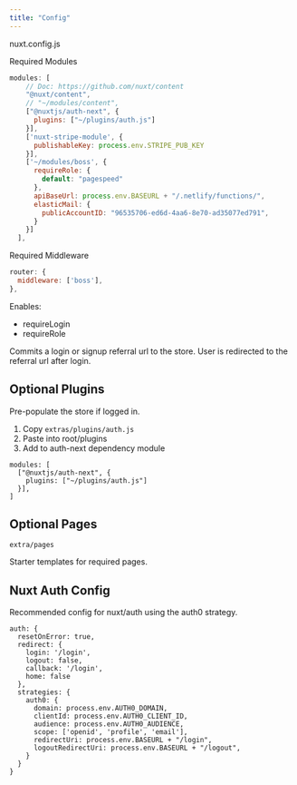 ```yaml
---
title: "Config"
---
```


nuxt.config.js

Required Modules

```js
modules: [
    // Doc: https://github.com/nuxt/content
    "@nuxt/content",
    // "~/modules/content",
    ["@nuxtjs/auth-next", {
      plugins: ["~/plugins/auth.js"]
    }],
    ['nuxt-stripe-module', {
      publishableKey: process.env.STRIPE_PUB_KEY
    }],
    ['~/modules/boss', {
      requireRole: {
        default: "pagespeed"
      },
      apiBaseUrl: process.env.BASEURL + "/.netlify/functions/",
      elasticMail: {
        publicAccountID: "96535706-ed6d-4aa6-8e70-ad35077ed791",
      }
    }]
  ],
```

Required Middleware

```js
router: {
  middleware: ['boss'],
},
```
Enables:
* requireLogin
* requireRole

Commits a login or signup referral url to the store. User is redirected to the referral url after login.

## Optional Plugins
Pre-populate the store if logged in.

1. Copy `extras/plugins/auth.js`
2. Paste into root/plugins
3. Add to auth-next dependency module
```
modules: [
  ["@nuxtjs/auth-next", {
    plugins: ["~/plugins/auth.js"]
  }],
]
```

## Optional Pages

`extra/pages`

Starter templates for required pages.


## Nuxt Auth Config
Recommended config for nuxt/auth using the auth0 strategy.
```
auth: {
  resetOnError: true,
  redirect: {
    login: '/login',
    logout: false,
    callback: '/login',
    home: false
  },
  strategies: {
    auth0: {
      domain: process.env.AUTH0_DOMAIN,
      clientId: process.env.AUTH0_CLIENT_ID,
      audience: process.env.AUTH0_AUDIENCE,
      scope: ['openid', 'profile', 'email'],
      redirectUri: process.env.BASEURL + "/login",
      logoutRedirectUri: process.env.BASEURL + "/logout",
    }
  }
}
```